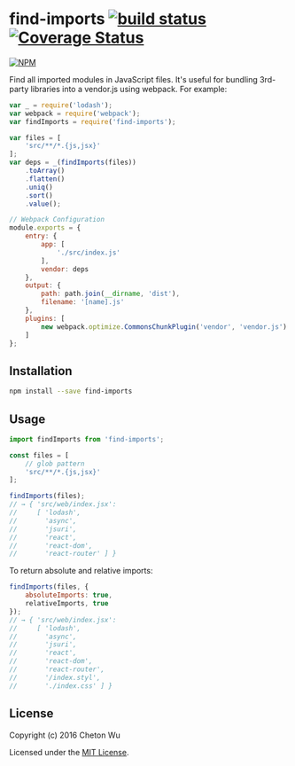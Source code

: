 # find-imports [![build status](https://travis-ci.org/cheton/find-imports.svg?branch=master)](https://travis-ci.org/cheton/find-imports) [![Coverage Status](https://coveralls.io/repos/cheton/find-imports/badge.svg)](https://coveralls.io/r/cheton/find-imports)
[![NPM](https://nodei.co/npm/find-imports.png?downloads=true&stars=true)](https://nodei.co/npm/find-imports/)

Find all imported modules in JavaScript files. It's useful for bundling 3rd-party libraries into a vendor.js using webpack. For example:

```js
var _ = require('lodash');
var webpack = require('webpack');
var findImports = require('find-imports');

var files = [
    'src/**/*.{js,jsx}'
];
var deps = _(findImports(files))
    .toArray()
    .flatten()
    .uniq()
    .sort()
    .value();

// Webpack Configuration
module.exports = {
    entry: {
        app: [
            './src/index.js'
        ],
        vendor: deps
    },
    output: {
        path: path.join(__dirname, 'dist'),
        filename: '[name].js'
    },
    plugins: [
        new webpack.optimize.CommonsChunkPlugin('vendor', 'vendor.js')
    ]
};
```

## Installation

```bash
npm install --save find-imports
```

## Usage
```js
import findImports from 'find-imports';

const files = [
    // glob pattern
    'src/**/*.{js,jsx}'
];

findImports(files);
// → { 'src/web/index.jsx':
//     [ 'lodash',
//       'async',
//       'jsuri',
//       'react',
//       'react-dom',
//       'react-router' ] }
```

To return absolute and relative imports:
```js
findImports(files, {
    absoluteImports: true,
    relativeImports, true
});
// → { 'src/web/index.jsx':
//     [ 'lodash',
//       'async',
//       'jsuri',
//       'react',
//       'react-dom',
//       'react-router',
//       '/index.styl',
//       './index.css' ] }
```

## License

Copyright (c) 2016 Cheton Wu

Licensed under the [MIT License](LICENSE).

